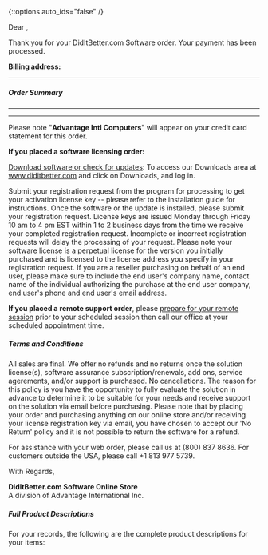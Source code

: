 {::options auto_ids="false" /}

Dear ,

Thank you for your DidItBetter.com Software order. Your payment has been
processed.

**Billing address:**

* * *

##### Order Summary

* * *

* * *

Please note \"**Advantage Intl Computers**\" will appear on your credit
card statement for this order.

**If you placed a software licensing order:**

[Download software or check for updates][1]: To access our Downloads
area at www.diditbetter.com and click on Downloads, and log in.

Submit your registration request from the program for processing to get
your activation license key \-- please refer to the installation guide
for instructions. Once the software or the update is installed, please
submit your registration request. License keys are issued Monday through
Friday 10 am to 4 pm EST within 1 to 2 business days from the time we
receive your completed registration request. Incomplete or incorrect
registration requests will delay the processing of your request. Please
note your software license is a perpetual license for the version you
initially purchased and is licensed to the license address you specify
in your registration request. If you are a reseller purchasing on behalf
of an end user, please make sure to include the end user\'s company
name, contact name of the individual authorizing the purchase at the end
user company, end user\'s phone and end user\'s email address.

**If you placed a remote support order**, please [prepare for your
remote session][2] prior to your scheduled session then call our office
at your scheduled appointment time.

##### Terms and Conditions

All sales are final. We offer no refunds and no returns once the
solution license(s), software assurance subscription/renewals, add ons,
service agerements, and/or support is purchased. No cancellations. The
reason for this policy is you have the opportunity to fully evaluate the
solution in advance to determine it to be suitable for your needs and
receive support on the solution via email before purchasing. Please note
that by placing your order and purchasing anything on our online store
and/or receiving your license registration key via email, you have
chosen to accept our \'No Return\' policy and it is not possible to return
the software for a refund.

For assistance with your web order, please call us at (800) 837 8636.
For customers outside the USA, please call +1 813 977 5739.

With Regards,

**DidItBetter.com Software Online Store**  
A division of Advantage International Inc.

##### Full Product Descriptions

For your records, the following are the complete product descriptions
for your items:

[1]: http://www.diditbetter.com/store.aspx
[2]: http://support.diditbetter.com/remote-support.aspx


